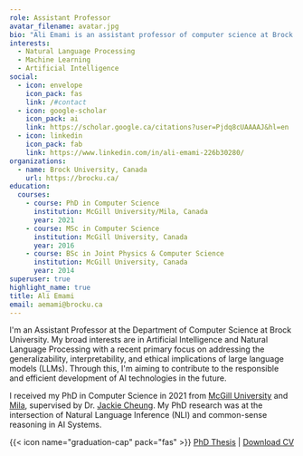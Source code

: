```yaml
---
role: Assistant Professor
avatar_filename: avatar.jpg
bio: "Ali Emami is an assistant professor of computer science at Brock Uniersity. His research interests include natural language processing, machine learning, and artificial intelligence. He leads the Natural Language Processing group, which develops natural language understanding and generation systems that are controllable, trustworthy, and efficient. "
interests:
  - Natural Language Processing
  - Machine Learning
  - Artificial Intelligence
social:
  - icon: envelope
    icon_pack: fas
    link: /#contact
  - icon: google-scholar
    icon_pack: ai
    link: https://scholar.google.ca/citations?user=Pjdq8cUAAAAJ&hl=en
  - icon: linkedin
    icon_pack: fab
    link: https://www.linkedin.com/in/ali-emami-226b30280/
organizations:
  - name: Brock University, Canada
    url: https://brocku.ca/
education:
  courses:
    - course: PhD in Computer Science
      institution: McGill University/Mila, Canada
      year: 2021
    - course: MSc in Computer Science
      institution: McGill University, Canada
      year: 2016
    - course: BSc in Joint Physics & Computer Science
      institution: McGill University, Canada
      year: 2014
superuser: true
highlight_name: true
title: Ali Emami
email: aemami@brocku.ca
---
```


I'm an Assistant Professor at the Department of Computer Science at Brock University. My broad interests are in Artificial Intelligence and Natural Language Processing with a recent primary focus on addressing the generalizability, interpretability, and ethical implications of large language models (LLMs). Through this, I'm aiming to contribute to the responsible and efficient development of AI technologies in the future.

I received my PhD in Computer Science in 2021 from [McGill University](http://cs.mcgill.ca) and [Mila](https://mila.quebec), supervised by Dr. [Jackie Cheung](https://www.cs.mcgill.ca/~jcheung/). My PhD research was at the intersection of Natural Language Inference (NLI) and common-sense reasoning in AI Systems.

{{< icon name="graduation-cap" pack="fas" >}} [PhD Thesis](https://escholarship.mcgill.ca/concern/theses/pz50h2225) | 
<a href="/uploads/resume.pdf" download="Ali_Emami_Resume.pdf" target="_blank">
  <i class="fas fa-file-pdf" style="color: black !important;"></i> Download CV
</a>





